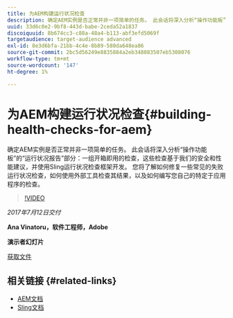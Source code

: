 ```yaml
---
title: 为AEM构建运行状况检查
description: 确定AEM实例是否正常并非一项简单的任务。 此会话将深入分析“操作功能板”的“运行状况报告”部分。
uuid: 33d6c0e2-9bf8-443d-babe-2ceda52a1837
discoiquuid: 8b674cc3-c88a-48a4-b113-abf3efd5069f
targetaudience: target-audience advanced
exl-id: 8e3d6bfa-21bb-4c4e-8b89-580da648ea86
source-git-commit: 2bc5d56249e8835884a2eb348083507eb5308076
workflow-type: tm+mt
source-wordcount: '147'
ht-degree: 1%

---
```


# 为AEM构建运行状况检查{#building-health-checks-for-aem}

确定AEM实例是否正常并非一项简单的任务。 此会话将深入分析“操作功能板”的“运行状况报告”部分：一组开箱即用的检查，这些检查基于我们的安全和性能建议，并使用Sling运行状况检查框架开发。 您将了解如何修复一些常见的失败运行状况检查，如何使用外部工具检查其结果，以及如何编写您自己的特定于应用程序的检查。

>[!VIDEO](https://video.tv.adobe.com/v/19026/?quality=9)

*2017年7月12日交付*

**Ana Vinatoru，软件工程师，Adobe**

**演示者幻灯片**

[获取文件](assets/aem-gems-health-checks-for-aem.pdf)

## 相关链接 {#related-links}

* [AEM文档](https://docs.adobe.com/docs/en/aem/6-3/administer/operations/operations-dashboard.html#Health%20Reports)
* [Sling文档](https://sling.apache.org/documentation/bundles/sling-health-check-tool.html)